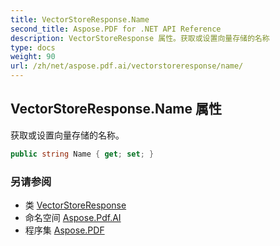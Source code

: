 ```yaml
---
title: VectorStoreResponse.Name
second_title: Aspose.PDF for .NET API Reference
description: VectorStoreResponse 属性。获取或设置向量存储的名称
type: docs
weight: 90
url: /zh/net/aspose.pdf.ai/vectorstoreresponse/name/
---
```

## VectorStoreResponse.Name 属性

获取或设置向量存储的名称。

```csharp
public string Name { get; set; }
```

### 另请参阅

* 类 [VectorStoreResponse](../)
* 命名空间 [Aspose.Pdf.AI](../../../aspose.pdf.ai/)
* 程序集 [Aspose.PDF](../../../)